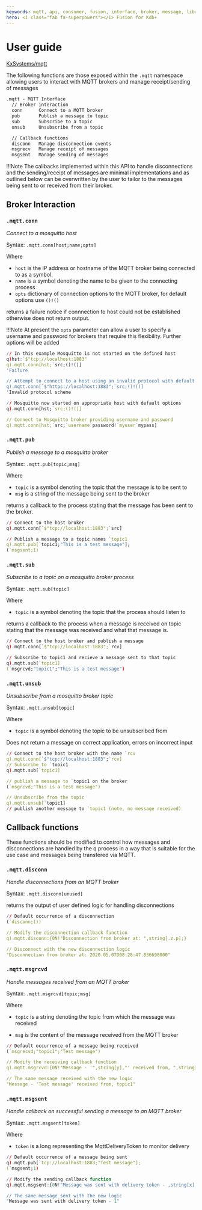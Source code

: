 ```yaml
---
keywords: mqtt, api, consumer, fusion, interface, broker, message, library, telemetry, producer, q
hero: <i class="fab fa-superpowers"></i> Fusion for Kdb+
---
```


#  <i class="fa fa-share-alt"></i> User guide

<i class="fab fa-github"></i> 
[KxSystems/mqtt](https://github.com/KxSystems/mqtt)


The following functions are those exposed within the `.mqtt` namespace allowing users to interact with MQTT brokers and manage receipt/sending of messages

```txt
.mqtt - MQTT Interface
  // Broker interaction
  conn      Connect to a MQTT broker
  pub       Publish a message to topic
  sub       Subscribe to a topic
  unsub     Unsubscribe from a topic

  // Callback functions
  disconn   Manage disconnection events
  msgrecv   Manage receipt of messages
  msgsent   Manage sending of messages
```

!!!Note
        The callbacks implemented within this API to handle disconnections and the sending/receipt of messages are minimal implementations and as outlined below can be overwritten by the user to tailor to the messages being sent to or received from their broker.

## Broker Interaction

### `.mqtt.conn`

_Connect to a mosquitto host_

Syntax: `.mqtt.conn[host;name;opts]`

Where

-   `host` is the IP address or hostname of the MQTT broker being connected to as a symbol.
-   `name` is a symbol denoting the name to be given to the connecting process
-   `opts` dictionary of connection options to the MQTT broker, for default options use `()!()`

returns a failure notice if connnection to host could not be established otherwise does not return output.

!!!Note
	At present the `opts` parameter can allow a user to specify a username and password for brokers that require this flexibility. Further options will be added

```q
// In this example Mosquitto is not started on the defined host
q)hst:`$"tcp://localhost:1883"
q).mqtt.conn[hst;`src;()!()]
'Failure

// Attempt to connect to a host using an invalid protocol with default options
q).mqtt.conn[`$"https://localhost:1883";`src;()!()]
'Invalid protocol scheme

// Mosquitto now started on appropriate host with default options
q).mqtt.conn[hst;`src;()!()]

// Connect to Mosquitto broker providing username and password
q).mqtt.conn[hst;`src;`username`password!`myuser`mypass]
```

### `.mqtt.pub`

_Publish a message to a mosquitto broker_

Syntax: `.mqtt.pub[topic;msg]`

Where

-   `topic` is a symbol denoting the topic that the message is to be sent to
-   `msg` is a string of the message being sent to the broker

returns a callback to the process stating that the message has been sent to the broker.

```q
// Connect to the host broker
q).mqtt.conn[`$"tcp://localhost:1883";`src]

// Publish a message to a topic names `topic1
q).mqtt.pub[`topic1;"This is a test message"];
(`msgsent;1)
```

### `.mqtt.sub`

_Subscribe to a topic on a mosquitto broker process_

Syntax: `.mqtt.sub[topic]`

Where

-   `topic` is a symbol denoting the topic that the process should listen to 

returns a callback to the process when a message is received on topic stating that the message was received and what that message is.

```q
// Connect to the host broker and publish a message
q).mqtt.conn[`$"tcp://localhost:1883";`rcv]

// Subscribe to topic1 and recieve a message sent to that topic
q).mqtt.sub[`topic1]
(`msgrcvd;"topic1";"This is a test message")
```

### `.mqtt.unsub`

_Unsubscribe from a mosquitto broker topic_

Syntax: `.mqtt.unsub[topic]`

Where

-  `topic` is a symbol denoting the topic to be unsubscribed from

Does not return a message on correct application, errors on incorrect input

```q
// Connect to the host broker with the name `rcv
q).mqtt.conn[`$"tcp://localhost:1883";`rcv]
// Subscribe to `topic1
q).mqtt.sub[`topic1]

// publish a message to `topic1 on the broker
(`msgrcvd;"This is a test message")

// Unsubscribe from the topic 
q).mqtt.unsub[`topic1]
// publish another message to `topic1 (note, no message received)
```

## Callback functions

These functions should be modified to control how messages and disconnections are handled by the q process in a way that is suitable for the use case and messages being transfered via MQTT.

### `.mqtt.disconn`

_Handle disconnections from an MQTT broker_

Syntax: `.mqtt.disconn[unused]`

returns the output of user defined logic for handling disconnections

```q
// Default occurrence of a disconnection
(`disconn;())

// Modify the disconnection callback function
q).mqtt.disconn:{0N!"Disconnection from broker at: ",string[.z.p];}

// Disconnect with the new disconnection logic
"Disconnection from broker at: 2020.05.07D08:28:47.836698000"

```

### `.mqtt.msgrcvd`

_Handle messages received from an MQTT broker_

Syntax: `.mqtt.msgrcvd[topic;msg]`

Where

-  `topic` is a string denoting the topic from which the message was received

-  `msg` is the content of the message received from the MQTT broker

```q
// Default occurrence of a message being received
(`msgrecvd;"topic1";"Test message")

// Modify the receiving callback function
q).mqtt.msgrcvd:{0N!"Message - '",string[y],"' received from, ",string[x];}

// The same message received with the new logic
"Message - 'Test message' received from, topic1"
```

### `.mqtt.msgsent`

_Handle callback on successful sending a message to an MQTT broker_

Syntax: `.mqtt.msgsent[token]`

Where

-  `token` is a long representing the MqttDeliveryToken to monitor delivery

```q
// Default occurrence of a message being sent
q).mqtt.pub[`tcp://localhost:1883;"Test message"];
(`msgsent;1)

// Modify the sending callback function
q).mqtt.msgsent:{0N!"Message was sent with delivery token - ,string[x];}

// The same message sent with the new logic
"Message was sent with delivery token - 1" 
```

